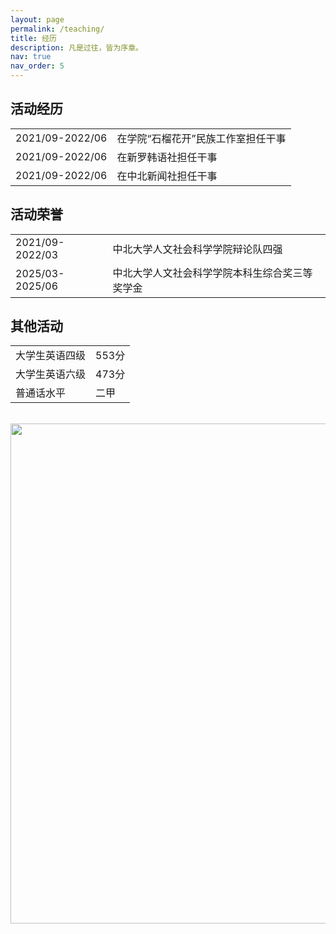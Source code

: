 ```yaml
---
layout: page
permalink: /teaching/
title: 经历
description: 凡是过往，皆为序章。
nav: true
nav_order: 5
---
```


## 活动经历

<table style="border: none; border-collapse: collapse;">
  <tr>
    <td style="border: none;";align:center>2021/09-2022/06</td>
    <td style="border: none;";align:center>在学院“石榴花开”民族工作室担任干事</td>
  </tr>
  <tr>
    <td style="border: none;";align:center>2021/09-2022/06</td>
    <td style="border: none;";align:center>在新罗韩语社担任干事</td>
  </tr>
  <tr>
    <td style="border: none;";align:center>2021/09-2022/06</td>
    <td style="border: none;";align:center>在中北新闻社担任干事</td>
  </tr>
</table>

## 活动荣誉

<table style="border: none; border-collapse: collapse;">
  <tr>
    <td style="border: none;text-align="center">2021/09-2022/03</td>
    <td style="border: none;text-align="center">中北大学人文社会科学学院辩论队四强</td>
  </tr>
  <tr>
    <td style="border: none;text-align="center">2025/03-2025/06</td>
    <td style="border: none;text-align="center">中北大学人文社会科学学院本科生综合奖三等奖学金
</td>
  </tr>
</table>

## 其他活动
<table style="border: none; border-collapse: collapse;">
  <tr>
    <td style="border: none;text-align="center">大学生英语四级</td>
    <td style="border: none;text-align="center">553分</td>
  </tr>
  <tr>
    <td style="border: none;text-align="center">大学生英语六级</td>
    <td style="border: none;text-align="center">473分</td>
  </tr>
  <tr>
    <td style="border: none;text-align="center">普通话水平</td>
    <td style="border: none;text-align="center">二甲</td>
  </tr>
</table>

<br>
<a href="https://github.com/SocratesClub/SocratesClub.github.io/edit/master/_pages/teaching.md">
  <img src="https://user-images.githubusercontent.com/543384/192227995-fdb3a693-2f68-4dc4-b9bd-06053066322f.png" width = "800" align="middle" />
</a>
<br>



